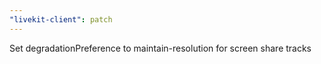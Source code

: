 ```yaml
---
"livekit-client": patch
---
```


Set degradationPreference to maintain-resolution for screen share tracks
